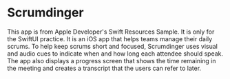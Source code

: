 # Scrumdinger
This app is from Apple Developer's Swift Resources Sample. It is only for the SwiftUI practice. It is an iOS app that helps teams manage their daily scrums. To help keep scrums short and focused, Scrumdinger uses visual and audio cues to indicate when and how long each attendee should speak. The app also displays a progress screen that shows the time remaining in the meeting and creates a transcript that the users can refer to later.

